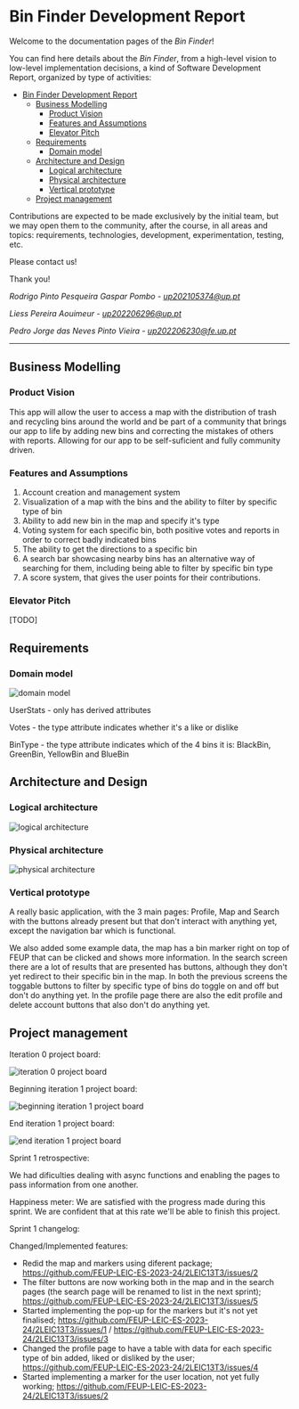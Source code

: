 <!-- README.md for LEIC-ES-2023-24 -->

# Bin Finder Development Report

Welcome to the documentation pages of the _Bin Finder_!

You can find here details about the _Bin Finder_, from a high-level vision to low-level implementation decisions, a kind of Software Development Report, organized by type of activities: 

- [Bin Finder Development Report](#bin-finder-development-report)
  - [Business Modelling](#business-modelling)
    - [Product Vision](#product-vision)
    - [Features and Assumptions](#features-and-assumptions)
    - [Elevator Pitch](#elevator-pitch)
  - [Requirements](#requirements)
    - [Domain model](#domain-model)
  - [Architecture and Design](#architecture-and-design)
    - [Logical architecture](#logical-architecture)
    - [Physical architecture](#physical-architecture)
    - [Vertical prototype](#vertical-prototype)
  - [Project management](#project-management)

Contributions are expected to be made exclusively by the initial team, but we may open them to the community, after the course, in all areas and topics: requirements, technologies, development, experimentation, testing, etc.

Please contact us!

Thank you!

*Rodrigo Pinto Pesqueira Gaspar Pombo - up202105374@up.pt*

*Liess Pereira Aouimeur - up202206296@up.pt*

*Pedro Jorge das Neves Pinto Vieira - up202206230@fe.up.pt*

---
## Business Modelling

### Product Vision

This app will allow the user to access a map with the distribution of trash and recycling bins around the world and be part of a community that brings our app to life by adding new bins and correcting the mistakes of others with reports. Allowing for our app to be self-suficient and fully community driven.

### Features and Assumptions

1. Account creation and management system
2. Visualization of a map with the bins and the ability to filter by specific type of bin
3. Ability to add new bin in the map and specify it's type
4. Voting system for each specific bin, both positive votes and reports in order to correct badly indicated bins
5. The ability to get the directions to a specific bin
6. A search bar showcasing nearby bins has an alternative way of searching for them, including being able to filter by specific bin type
7. A score system, that gives the user points for their contributions.

### Elevator Pitch

[TODO]

## Requirements

### Domain model

![domain model](https://github.com/FEUP-LEIC-ES-2023-24/2LEIC13T3/raw/main/domain_model.jpeg)

UserStats - only has derived attributes

Votes - the type attribute indicates whether it's a like or dislike

BinType - the type attribute indicates which of the 4 bins it is: BlackBin, GreenBin, YellowBin and BlueBin

## Architecture and Design

### Logical architecture

![logical architecture](https://github.com/FEUP-LEIC-ES-2023-24/2LEIC13T3/raw/main/logical_architecture.jpg)

### Physical architecture

![physical architecture](https://github.com/FEUP-LEIC-ES-2023-24/2LEIC13T3/raw/main/physical_architecture.jpg)

### Vertical prototype

A really basic application, with the 3 main pages: Profile, Map and Search with the buttons already present but that don't interact with anything yet, except the navigation bar which is functional.

We also added some example data, the map has a bin marker right on top of FEUP that can be clicked and shows more information. In the search screen there are a lot of results that are presented has buttons, although they don't yet redirect to their specific bin in the map. In both the previous screens the toggable buttons to filter by specific type of bins do toggle on and off but don't do anything yet. In the profile page there are also the edit profile and delete account buttons that also don't do anything yet.

## Project management

Iteration 0 project board:

![iteration 0 project board](https://github.com/FEUP-LEIC-ES-2023-24/2LEIC13T3/raw/main/project_board_screenshot.png)

Beginning iteration 1 project board:

![beginning iteration 1 project board](https://github.com/FEUP-LEIC-ES-2023-24/2LEIC13T3/raw/main/beginning_iteration_1_project_board_screenshot.png)

End iteration 1 project board:

![end iteration 1 project board](https://github.com/FEUP-LEIC-ES-2023-24/2LEIC13T3/raw/main/end_iteration_1_project_board_screenshot.png)

Sprint 1 retrospective:

We had dificulties dealing with async functions and enabling the pages to pass information from one another.

Happiness meter: We are satisfied with the progress made during this sprint. We are confident that at this rate we'll be able to finish this project.

Sprint 1 changelog:

Changed/Implemented features:
- Redid the map and markers using diferent package; https://github.com/FEUP-LEIC-ES-2023-24/2LEIC13T3/issues/2
- The filter buttons are now working both in the map and in the search pages (the search page will be renamed to list in the next sprint); https://github.com/FEUP-LEIC-ES-2023-24/2LEIC13T3/issues/5
- Started implementing the pop-up for the markers but it's not yet finalised; https://github.com/FEUP-LEIC-ES-2023-24/2LEIC13T3/issues/1 / https://github.com/FEUP-LEIC-ES-2023-24/2LEIC13T3/issues/3
- Changed the profile page to have a table with data for each specific type of bin added, liked or disliked by the user; https://github.com/FEUP-LEIC-ES-2023-24/2LEIC13T3/issues/4
- Started implementing a marker for the user location, not yet fully working; https://github.com/FEUP-LEIC-ES-2023-24/2LEIC13T3/issues/2
